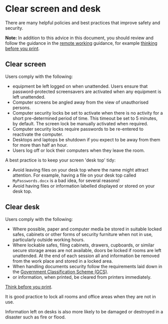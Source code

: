 # Clear screen and desk

There are many helpful policies and best practices that improve safety and security.

**Note:** In addition to this advice in this document, you should review and follow the guidance in the [remote working](remote-working.md) guidance, for example [thinking before you print](remote-working.md#printing).

## Clear screen

Users comply with the following:

-   equipment be left logged on when unattended. Users ensure that password-protected screensavers are activated when any equipment is left unattended.
-   Computer screens be angled away from the view of unauthorised persons.
-   Computer security locks be set to activate when there is no activity for a short pre-determined period of time. This timeout be set to 5 minutes, by default. The screen lock be manually activated when required.
-   Computer security locks require passwords to be re-entered to reactivate the computer.
-   Desktops and laptops be shutdown if you expect to be away from them for more than half an hour.
-   Users log off or lock their computers when they leave the room.

A best practice is to keep your screen 'desk top' tidy:

-   Avoid leaving files on your desk top where the name might attract attention. For example, having a file on your desk top called `MyPasswords.docx` is a bad idea, for several reasons!
-   Avoid having files or information labelled displayed or stored on your desk top.

## Clear desk

Users comply with the following:

-   Where possible, paper and computer media be stored in suitable locked safes, cabinets or other forms of security furniture when not in use, particularly outside working hours.
-   Where lockable safes, filing cabinets, drawers, cupboards, or similar secure storage areas are not available, doors be locked if rooms are left unattended. At the end of each session all and information be removed from the work place and stored in a locked area.
-   When handling documents security follow the requirements laid down in the [Government Classification Scheme \(GCS\)](information-classification-handling-and-security-guide.md).
-   or information, when printed, be cleared from printers immediately.

[Think before you print](remote-working.md#printing).

It is good practice to lock all rooms and office areas when they are not in use.

Information left on desks is also more likely to be damaged or destroyed in a disaster such as fire or flood.

